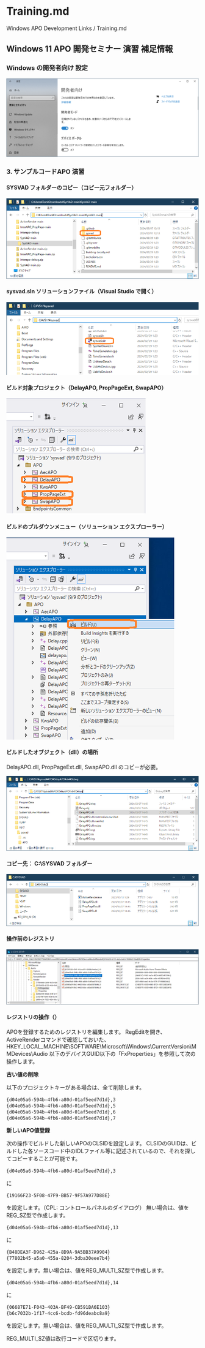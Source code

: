 # Training.md

Windows APO Development Links / Training.md

## Windows 11 APO 開発セミナー 演習 補足情報

### Windows の開発者向け 設定

![開発者 設定](va-0dev.png)

### 3. サンプルコードAPO 演習

#### SYSVAD フォルダーのコピー（コピー元フォルダー）

![SYSVAD フォルダーのコピー](va-00.png)

#### sysvad.sln ソリューションファイル（Visual Studio で開く）

![画面](va-0.png)

#### ビルド対象プロジェクト（DelayAPO, PropPageExt, SwapAPO）

![画面](va-1.png)

#### ビルドのプルダウンメニュー（ソリューション エクスプローラー）

![画面](va-2.png)

#### ビルドしたオブジェクト（dll）の場所

DelayAPO.dll, PropPageExt.dll, SwapAPO.dll のコピーが必要。

![画面](va-3.png)

#### コピー先： C:\SYSVAD フォルダー

![画面](va-4.png)

#### 操作前のレジストリ

![画面](va-5.png)
<br/>

#### レジストリの操作（）

APOを登録するためのレジストリを編集します。 RegEditを開き、ActiveRenderコマンドで確認しておいた、 HKEY_LOCAL_MACHINE\SOFTWARE\Microsoft\Windows\CurrentVersion\MMDevices\Audio 以下のデバイスGUID以下の「FxProperties」を参照して次の操作します。

**古い値の削除**

以下のプロジェクトキーがある場合は、全て削除します。

    {d04e05a6-594b-4fb6-a80d-01af5eed7d1d},3
    {d04e05a6-594b-4fb6-a80d-01af5eed7d1d},5
    {d04e05a6-594b-4fb6-a80d-01af5eed7d1d},6
    {d04e05a6-594b-4fb6-a80d-01af5eed7d1d},7

**新しいAPO値登録**

次の操作でビルドした新しいAPOのCLSIDを設定します。 CLSIDのGUIDは、ビルドした各ソースコード中のIDLファイル等に記述されているので、それを探してコピーすることが可能です。

    {d04e05a6-594b-4fb6-a80d-01af5eed7d1d},3

に

    {19166F23-5F08-47F9-BB57-9F57A977D88E}

を設定します。（CPL: コントロールパネルのダイアログ）
無い場合は、値をREG_SZ型で作成します。

    {d04e05a6-594b-4fb6-a80d-01af5eed7d1d},13

に

    {B48DEA3F-D962-425a-8D9A-9A5BB37A9904}
    {77802b45-a5a0-455a-8204-3dba30eee7b4}

を設定します。無い場合は、値をREG_MULTI_SZ型で作成します。


    {d04e05a6-594b-4fb6-a80d-01af5eed7d1d},14

に

    {06687E71-F043-403A-BF49-CB591BA6E103}
    {b6c7032b-1f17-4cc6-bcdb-fd96deabc8a9}

を設定します。無い場合は、値をREG_MULTI_SZ型で作成します。

REG_MULTI_SZ値は改行コードで区切ります。

